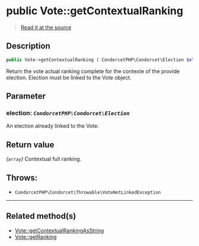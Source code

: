 # public Vote::getContextualRanking

> [Read it at the source](https://github.com/julien-boudry/Condorcet/blob/master/src/Vote.php#L309)

## Description    

```php
public Vote->getContextualRanking ( CondorcetPHP\Condorcet\Election $election ): array
```

Return the vote actual ranking complete for the contexte of the provide election. Election must be linked to the Vote object.

## Parameter

### **election:** *`CondorcetPHP\Condorcet\Election`*   
An election already linked to the Vote.    


## Return value   

*(`array`)* Contextual full ranking.



## Throws:   

* ```CondorcetPHP\Condorcet\Throwable\VoteNotLinkedException``` 

---------------------------------------

## Related method(s)      

* [Vote::getContextualRankingAsString](/Docs/api-reference/Vote%20Class/Vote--getContextualRankingAsString.md)    
* [Vote::getRanking](/Docs/api-reference/Vote%20Class/Vote--getRanking.md)    

